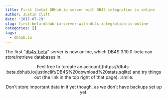 ```yaml
---
title: First (beta) DBHub.io server with DB4S integration is online
author: Justin Clift
date: '2017-07-29'
slug: first-beta-dbhub-io-server-with-db4s-integration-is-online
categories: []
tags:
  - dbhub.io
---
```

The first "[db4s-beta](https://db4s-beta.dbhub.io/justinclift/DB4S%20download%20stats.sqlite)" server is now online, which DB4S 3.10.0-beta can store/retrieve databases in.

<center>Feel free to [create an account](https://db4s-beta.dbhub.io/justinclift/DB4S%20download%20stats.sqlite) and try things out (the link in the top right of that page). :smile:

Don't store important data in it yet though, as we don't have backups set up yet.</center>